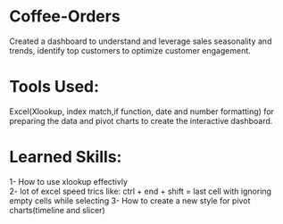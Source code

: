 # Coffee-Orders
Created a dashboard to understand and leverage sales seasonality and trends, identify top customers to optimize customer engagement.
# Tools Used: 
Excel(Xlookup, index match,if function, date and number formatting) for preparing the data and
pivot charts to create the interactive dashboard.
# Learned Skills:
1- How to use xlookup effectivly <br>
2- lot of excel speed trics like: ctrl + end + shift = last cell with ignoring empty cells while selecting
3- How to create a new style for pivot charts(timeline and slicer)

